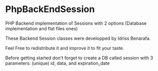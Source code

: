 # PhpBackEndSession
PHP Backend implementation of Sessions with 2 options (Database implementation and flat files ones)

These Backend Session classes were developped by Idriss Benarafa.

Feel Free to redistribute it and improve it to fit your taste.
 
Before getting started don't forget to create a DB called session with 3 parameters: (unique) id, data, and expiration_date 
